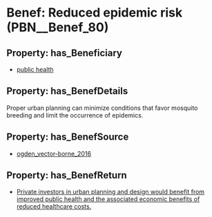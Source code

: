 # Benef: __Reduced epidemic risk__ (PBN__Benef_80)

## Property: has_Beneficiary

* [public health](../Stakeholder/PBN__Stakeholder_58)

## Property: has_BenefDetails

Proper urban planning can minimize conditions that favor mosquito breeding and limit the occurrence of epidemics.

## Property: has_BenefSource

* [ogden_vector-borne_2016](../Article/PBN__Article_17)

## Property: has_BenefReturn

* [Private investors in urban planning and design would benefit from improved public health and the associated economic benefits of reduced healthcare costs.](../BenefReturn/PBN__BenefReturn_80)

